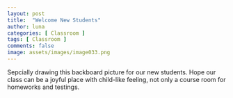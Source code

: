 ```yaml
---
layout: post
title:  "Welcome New Students"
author: luna
categories: [ Classroom ]
tags: [ Classroom ]
comments: false
image: assets/images/image033.png
---
```


Sepcially drawing this backboard picture for our new students. 
Hope our class can be a joyful place with child-like feeling, not only a course room for homeworks and testings. 
